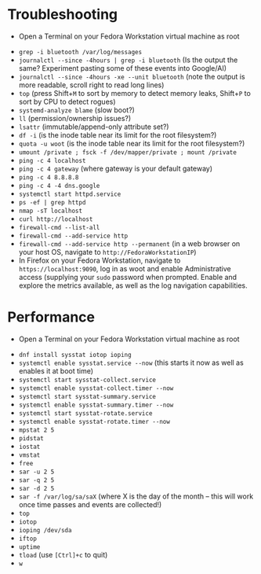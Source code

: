 # Troubleshooting
   * Open a Terminal on your Fedora Workstation virtual machine as root
   - `grep -i bluetooth /var/log/messages` 
   - `journalctl --since -4hours | grep -i bluetooth` (Is the output the same? Experiment pasting some of these events into Google/AI)
   - `journalctl --since -4hours -xe --unit bluetooth` (note the output is more readable, scroll right to read long lines)
   - `top` (press Shift+`M` to sort by memory to detect memory leaks, Shift+`P` to sort by CPU to detect rogues)
   - `systemd-analyze blame` (slow boot?)
   - `ll` (permission/ownership issues?)
   - `lsattr` (immutable/append-only attribute set?)
   - `df -i` (is the inode table near its limit for the root filesystem?)
   - `quota -u woot` (is the inode table near its limit for the root filesystem?)
   - `umount /private ; fsck -f /dev/mapper/private ; mount /private`
   - `ping -c 4 localhost`
   - `ping -c 4 gateway` (where gateway is your default gateway)
   - `ping -c 4 8.8.8.8`
   - `ping -c 4 -4 dns.google`
   - `systemctl start httpd.service`
   - `ps -ef | grep httpd`
   - `nmap -sT localhost` 
   - `curl http://localhost`
   - `firewall-cmd --list-all`
   - `firewall-cmd --add-service http`
   - `firewall-cmd --add-service http --permanent` (in a web browser on your host OS, navigate to `http://FedoraWorkstationIP`)
   - In Firefox on your Fedora Workstation, navigate to `https://localhost:9090`, log in as woot and enable Administrative access (supplying your `sudo` password when prompted. Enable and explore the metrics available, as well as the log navigation capabilities.

# Performance
   * Open a Terminal on your Fedora Workstation virtual machine as root
   - `dnf install sysstat iotop ioping`
   - `systemctl enable sysstat.service --now` (this starts it now as well as enables it at boot time)
   - `systemctl start sysstat-collect.service`
   - `systemctl enable sysstat-collect.timer --now`
   - `systemctl start sysstat-summary.service`
   - `systemctl enable sysstat-summary.timer --now`
   - `systemctl start sysstat-rotate.service`
   - `systemctl enable sysstat-rotate.timer --now`
   - `mpstat 2 5`
   - `pidstat`
   - `iostat`
   - `vmstat`
   - `free`
   - `sar -u 2 5`
   - `sar -q 2 5`
   - `sar -d 2 5`
   - `sar -f /var/log/sa/saX` (where X is the day of the month – this will work once time passes and events are collected!)
   - `top`
   - `iotop`
   - `ioping /dev/sda`
   - `iftop`
   - `uptime`
   - `tload` (use `[Ctrl]+c` to quit)
   - `w` 
